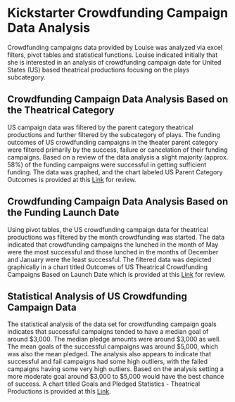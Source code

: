# Kickstarter Crowdfunding Campaign Data Analysis
Crowdfunding campaigns data provided by Louise was analyzed via excel filters, pivot tables and statistical functions. Louise indicated initially that she is interested in an analysis of crowdfunding campaign date for United States (US) based theatrical productions focusing on the plays subcategory. 

## Crowdfunding Campaign Data Analysis Based on the Theatrical Category 

US campaign data was filtered by the parent category theatrical productions and further filtered by the subcategory of plays.  The funding outcomes of US crowdfunding campaigns in the theater parent category were filtered primarily by the success, failure or cancelation of their funding campaigns.  Based on a review of the data analysis a slight majority (approx. 58%) of the funding campaigns were successful in getting sufficient funding.  The data was graphed, and the chart labeled US Parent Category Outcomes is provided at this [Link](Outcomes-start-dates_US-theater_.png) for review. 

## Crowdfunding Campaign Data Analysis Based on the Funding Launch Date

Using pivot tables, the US crowdfunding campaign data for theatrical productions was filtered by the month crowdfunding was started. The data indicated that crowdfunding campaigns the lunched in the month of May were the most successful and those lunched in the months of December and January were the least successful. The filtered data was depicted graphically in a chart titled Outcomes of US Theatrical Crowdfunding Campaigns Based on Launch Date which is provided at this [Link](Parent_Cat_Outcomes_US.png) for review.

## Statistical Analysis of US Crowdfunding Campaign Data

The statistical analysis of the data set for crowdfunding campaign goals indicates that successful campaigns tended to have a median goal of around $3,000. The median pledge amounts were around $3,000 as well. The mean goals of the successful campaigns was around $5,000, which was also the mean pledged.  The analysis also appears to indicate that successful and fail campaigns had some high outliers, with the failed campaigns having some very high outliers.  Based on the analysis setting a more moderate goal around $3,000 to $5,000 would have the best chance of success.   A chart titled Goals and Pledged Statistics - Theatrical Productions is provided at this [Link](Statistics-Chart.png).
